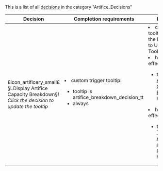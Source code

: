 This is a list of all [decisions](decisions.md) in the category "Artifice_Decisions"

| Decision | Completion requirements | Effects | Requirements to appear |
| ----- | ------ | ----- | ------ |
| <a name="decision_display_artifice_capacity_breakdown">£icon_artificery_small£ §LDisplay Artifice Capacity Breakdown§!</a><br />*Click the decision to update the tooltip* | <li>custom trigger tooltip:</li><ul><li>tooltip is artifice_breakdown_decision_tt</li><li>always</li></ul> | <li>custom tooltip = Press the Decision to Update the Tooltip</li><li>hidden effect:</li><ul><li>the event [Artificer Capacity Breakdown](../events/artificer_capacity_breakdown.md) happens</li></ul><li>hidden effect:</li><ul><li>the event [The Artificers of $COUNTRY$](../events/the_artificers_of_country.md) happens</li></ul> | <li>is not controlled by the AI</li><li>Any of the following:</li><ul><li>has estate estate_artificers</li><li>All of the following:</li><ul><li>has estate estate_dragon_command</li><li>has institution manufactories</li></ul></ul> |
